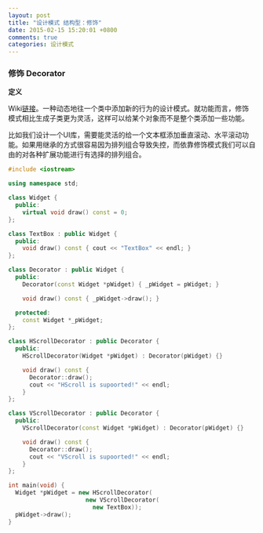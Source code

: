 ```yaml
---
layout: post
title: "设计模式 结构型：修饰"
date: 2015-02-15 15:20:01 +0800
comments: true
categories: 设计模式
---
```

### 修饰 Decorator
**定义**

Wiki[链接][1]。一种动态地往一个类中添加新的行为的设计模式。就功能而言，修饰模式相比生成子类更为灵活，这样可以给某个对象而不是整个类添加一些功能。

比如我们设计一个UI库，需要能灵活的给一个文本框添加垂直滚动、水平滚动功能。如果用继承的方式很容易因为排列组合导致失控，而依靠修饰模式我们可以自由的对各种扩展功能进行有选择的排列组合。

```cpp
#include <iostream>

using namespace std;

class Widget {
  public:
    virtual void draw() const = 0;
};

class TextBox : public Widget {
  public: 
    void draw() const { cout << "TextBox" << endl; }
};

class Decorator : public Widget {
  public:
    Decorator(const Widget *pWidget) { _pWidget = pWidget; }

    void draw() const { _pWidget->draw(); }

  protected:
    const Widget *_pWidget;
};

class HScrollDecorator : public Decorator {
  public:
    HScrollDecorator(Widget *pWidget) : Decorator(pWidget) {}

    void draw() const {
      Decorator::draw();
      cout << "HScroll is supoorted!" << endl;
    }
};

class VScrollDecorator : public Decorator {
  public:
    VScrollDecorator(const Widget *pWidget) : Decorator(pWidget) {}

    void draw() const {
      Decorator::draw();
      cout << "VScroll is supoorted!" << endl;
    }
};

int main(void) {
  Widget *pWidget = new HScrollDecorator(
                      new VScrollDecorator(
                        new TextBox));
  pWidget->draw();
}
```

[1]: http://zh.wikipedia.org/wiki/%E4%BF%AE%E9%A5%B0%E6%A8%A1%E5%BC%8F